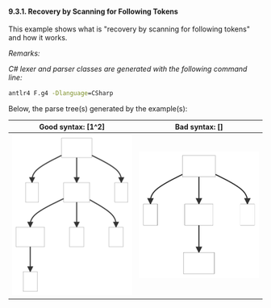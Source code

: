 ﻿#### 9.3.1. Recovery by Scanning for Following Tokens

This example shows what is "recovery by scanning for following tokens" and how it works.

_Remarks:_

_C# lexer and parser classes are generated with the following command line:_

```bat
antlr4 F.g4 -Dlanguage=CSharp
```

Below, the parse tree(s) generated by the example(s):

| Good syntax: [1^2] | Bad syntax: [] |
| ----------- | ---------- |
| <img src=".resources/good_syntax.svg" alt="Good Syntax Tree" width="300px"/> | <img src=".resources/bad_syntax.svg" alt="Bad Syntax Tree" width="300px"/> |